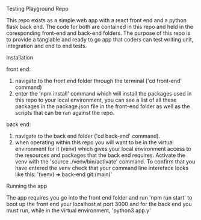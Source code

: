 Testing Playground Repo

This repo exists as a simple web app with a react front end and a python flask back end. The code for both are contained in this repo and held in the coresponding front-end and back-end folders. The purpose of this repo is to provide a tangiable and ready to go app that coders can test writing unit, integration and end to end tests. 

Installation

front end: 
1. navigate to the front end folder through the terminal ('cd front-end' command) 
2. enter the 'npm install' command which will install the packages used in this repo to your local environment, you can see a list of all these packages in the package.json file in the front-end folder as well as the scripts that can be ran against the repo.

back end: 
1. navigate to the back end folder ('cd back-end' command). 
2. when operating within this repo you will want to be in the virtual environment for it (venv) which gives your local environment access to the resources and packages that the back end requires. Activate the venv with the 'source ./venv/bin/activate' command. To confirm that you have entered the venv check that your command line intereface looks like this: '(venv) ➜  back-end git:(main)'

Running the app

The app requires you go into the front end folder and run 'npm run start' to boot up the front end your localhost at port 3000 and for the back end you must run, while in the virtual environment, 'python3 app.y'